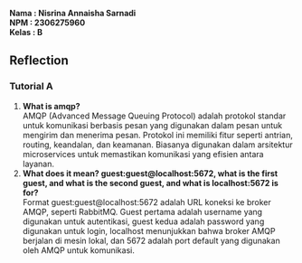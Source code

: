 **Nama  : Nisrina Annaisha Sarnadi   
NPM   : 2306275960  
Kelas : B**

Reflection
---

### Tutorial A
1. **What is amqp?**   
   AMQP (Advanced Message Queuing Protocol) adalah protokol standar untuk komunikasi berbasis pesan yang digunakan dalam pesan untuk mengirim dan menerima pesan. Protokol ini memiliki fitur seperti antrian, routing, keandalan, dan keamanan. Biasanya digunakan dalam arsitektur microservices untuk memastikan komunikasi yang efisien antara layanan.  
2. **What does it mean? guest:guest@localhost:5672, what is the first guest, and what is the second guest, and what is localhost:5672 is for?**  
   Format guest:guest@localhost:5672 adalah URL koneksi ke broker AMQP, seperti RabbitMQ.
   Guest pertama adalah username yang digunakan untuk autentikasi, guest kedua adalah password yang digunakan untuk login, localhost menunjukkan bahwa broker AMQP berjalan di mesin lokal, dan 5672 adalah port default yang digunakan oleh AMQP untuk komunikasi.  